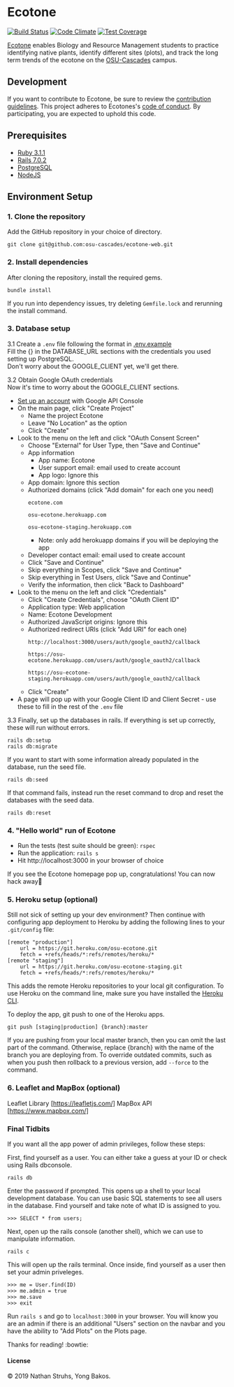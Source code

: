 # Ecotone

[![Build Status](https://travis-ci.org/osu-cascades/ecotone-web.svg?branch=master)](https://travis-ci.org/osu-cascades/ecotone-web)
[![Code Climate](https://codeclimate.com/github/osu-cascades/ecotone-web/badges/gpa.svg)](https://codeclimate.com/github/osu-cascades/ecotone-web)
[![Test Coverage](https://codeclimate.com/github/osu-cascades/ecotone-web/badges/coverage.svg)](https://codeclimate.com/github/osu-cascades/ecotone-web/coverage)

[Ecotone](https://osu-ecotone.herokuapp.com/) enables Biology and Resource Management students to practice identifying native plants, identify different sites (plots), and track the long term trends of the ecotone on the [OSU-Cascades](http://osucascades.edu) campus.

## Development
If you want to contribute to Ecotone, be sure to review the [contribution guidelines](https://github.com/osu-cascades/ecotone-web/blob/899030573a4a79cb30bf1e87bf31b0ba6e11fc78/CONTRIBUTING.md). This project adheres to Ecotones's [code of conduct](https://github.com/osu-cascades/ecotone-web/blob/899030573a4a79cb30bf1e87bf31b0ba6e11fc78/CODE_OF_CONDUCT.md). By participating, you are expected to uphold this code.

## Prerequisites
* [Ruby 3.1.1](https://rvm.io/)
* [Rails 7.0.2](http://www.installrails.com/)
* [PostgreSQL](https://www.digitalocean.com/community/tutorials/how-to-install-postgresql-on-ubuntu-20-04-quickstart)
* [NodeJS](https://nodejs.org/en/download/)

## Environment Setup

### 1. Clone the repository
Add the GitHub repository in your choice of directory.
````
git clone git@github.com:osu-cascades/ecotone-web.git
````

### 2. Install dependencies
After cloning the repository, install the required gems.
````
bundle install
````
If you run into dependency issues, try deleting `Gemfile.lock` and rerunning the install command.

### 3. Database setup
3.1 Create a `.env` file following the format in [.env.example](./.env.example)     
Fill the {} in the DATABASE_URL sections with the credentials you used setting up PostgreSQL.     
Don't worry about the GOOGLE_CLIENT yet, we'll get there.

3.2 Obtain Google OAuth credentials     
Now it's time to worry about the GOOGLE_CLIENT sections. 
* [Set up an account](https://console.developers.google.com/) with Google API Console
* On the main page, click "Create Project"
    * Name the project Ecotone
    * Leave "No Location" as the option
    * Click "Create"
* Look to the menu on the left and click "OAuth Consent Screen"
    * Choose "External" for User Type, then "Save and Continue"
    * App information
        * App name: Ecotone
        * User support email: email used to create account
        * App logo: Ignore this
    * App domain: Ignore this section
    * Authorized domains (click "Add domain" for each one you need)
        ````
        ecotone.com
        ````
        ````
        osu-ecotone.herokuapp.com
        ````
        ````
        osu-ecotone-staging.herokuapp.com
        ````
        * Note: only add herokuapp domains if you will be deploying the app
    * Developer contact email: email used to create account
    * Click "Save and Continue"
    * Skip everything in Scopes, click "Save and Continue"
    * Skip everything in Test Users, click "Save and Continue"
    * Verify the information, then click "Back to Dashboard"
* Look to the menu on the left and click "Credentials"
    * Click "Create Credentials", choose "OAuth Client ID"
    * Application type: Web application
    * Name: Ecotone Development
    * Authorized JavaScript origins: Ignore this
    * Authorized redirect URIs (click "Add URI" for each one)
        ````
        http://localhost:3000/users/auth/google_oauth2/callback
        ````
        ````
        https://osu-ecotone.herokuapp.com/users/auth/google_oauth2/callback
        ````
        ````
        https://osu-ecotone-staging.herokuapp.com/users/auth/google_oauth2/callback
        ````
    * Click "Create"
* A page will pop up with your Google Client ID and Client Secret - use these to fill in the rest of the `.env` file

3.3 Finally, set up the databases in rails. If everything is set up correctly, these will run without errors. 
````
rails db:setup
rails db:migrate
````
If you want to start with some information already populated in the database, run the seed file.
````
rails db:seed
````
If that command fails, instead run the reset command to drop and reset the databases with the seed data.
````
rails db:reset
````

### 4. "Hello world" run of Ecotone
* Run the tests (test suite should be green): `rspec`
* Run the application: `rails s`
* Hit http://localhost:3000 in your browser of choice

If you see the Ecotone homepage pop up, congratulations! You can now hack away:tada:

### 5. Heroku setup (optional)
Still not sick of setting up your dev environment? Then continue with configuring app deployment to Heroku by adding the following lines to your `.git/config` file:
````
[remote "production"]
    url = https://git.heroku.com/osu-ecotone.git
    fetch = +refs/heads/*:refs/remotes/heroku/*
[remote "staging"]
    url = https://git.heroku.com/osu-ecotone-staging.git
    fetch = +refs/heads/*:refs/remotes/heroku/*
````
This adds the remote Heroku repositories to your local git configuration. To use Heroku on the command line, make sure you have installed the [Heroku CLI](https://devcenter.heroku.com/articles/heroku-cli#install-the-heroku-cli).

To deploy the app, git push to one of the Heroku apps.
````
git push [staging|production] {branch}:master
````
If you are pushing from your local master branch, then you can omit the last part of the command. Otherwise, replace {branch} with the name of the branch you are deploying from. To override outdated commits, such as when you push then rollback to a previous version, add `--force` to the command.

### 6. Leaflet and MapBox (optional)

Leaflet Library [https://leafletjs.com/]
MapBox API [https://www.mapbox.com/]

### Final Tidbits
If you want all the app power of admin privileges, follow these steps:

First, find yourself as a user. You can either take a guess at your ID or check using Rails dbconsole.
````
rails db
````
Enter the password if prompted. This opens up a shell to your local development database. You can use basic SQL statements to see all users in the database. Find yourself and take note of what ID is assigned to you.
````
>>> SELECT * from users;
````

Next, open up the rails console (another shell), which we can use to manipulate information.
````
rails c
````
This will open up the rails terminal. Once inside, find yourself as a user then set your admin priveleges.
````
>>> me = User.find(ID)
>>> me.admin = true
>>> me.save
>>> exit
````
Run `rails s` and go to `localhost:3000` in your browser. You will know you are an admin if there is an additional "Users" section on the navbar and you have the ability to "Add Plots" on the Plots page.      

Thanks for reading! :bowtie:

#### License
© 2019 Nathan Struhs, Yong Bakos.
